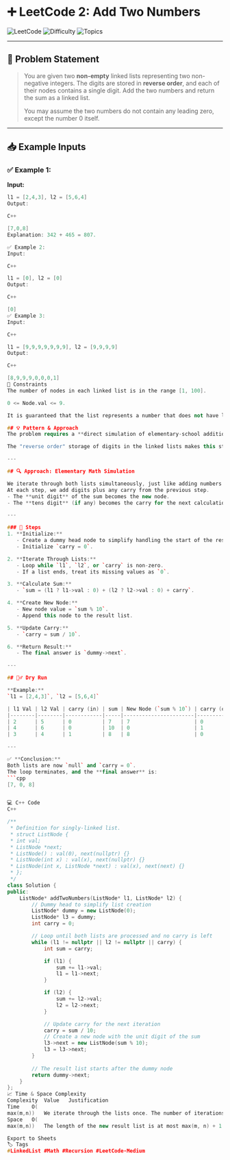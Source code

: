 # ➕ LeetCode 2: Add Two Numbers

![LeetCode](https://img.shields.io/badge/LeetCode-2-blue?style=for-the-badge&logo=leetcode)
![Difficulty](https://img.shields.io/badge/Difficulty-Medium-yellow?style=for-the-badge)
![Topics](https://img.shields.io/badge/Topics-Linked%20List%2C%20Math-brightgreen?style=for-the-badge)

---

## 📘 Problem Statement

> You are given two **non-empty** linked lists representing two non-negative integers. The digits are stored in **reverse order**, and each of their nodes contains a single digit. Add the two numbers and return the sum as a linked list.
>
> You may assume the two numbers do not contain any leading zero, except the number 0 itself.

---

## 📥 Example Inputs

### ✅ Example 1:

**Input:**
```cpp
l1 = [2,4,3], l2 = [5,6,4]
Output:

C++

[7,0,8]
Explanation: 342 + 465 = 807.

✅ Example 2:
Input:

C++

l1 = [0], l2 = [0]
Output:

C++

[0]
✅ Example 3:
Input:

C++

l1 = [9,9,9,9,9,9,9], l2 = [9,9,9,9]
Output:

C++

[8,9,9,9,0,0,0,1]
📌 Constraints
The number of nodes in each linked list is in the range [1, 100].

0 <= Node.val <= 9.

It is guaranteed that the list represents a number that does not have leading zeros.

## 💡 Pattern & Approach
The problem requires a **direct simulation of elementary-school addition**, moving from the **least significant digit** to the most significant.  

The "reverse order" storage of digits in the linked lists makes this straightforward.

---

## 🔍 Approach: Elementary Math Simulation

We iterate through both lists simultaneously, just like adding numbers on paper column by column.  
At each step, we add digits plus any carry from the previous step.  
- The **unit digit** of the sum becomes the new node.  
- The **tens digit** (if any) becomes the carry for the next calculation.  

---

### 📝 Steps
1. **Initialize:**
   - Create a dummy head node to simplify handling the start of the result list.  
   - Initialize `carry = 0`.

2. **Iterate Through Lists:**
   - Loop while `l1`, `l2`, or `carry` is non-zero.  
   - If a list ends, treat its missing values as `0`.

3. **Calculate Sum:**
   - `sum = (l1 ? l1->val : 0) + (l2 ? l2->val : 0) + carry`.

4. **Create New Node:**
   - New node value = `sum % 10`.  
   - Append this node to the result list.

5. **Update Carry:**
   - `carry = sum / 10`.

6. **Return Result:**
   - The final answer is `dummy->next`.

---

## 🏃‍♂️ Dry Run

**Example:**  
`l1 = [2,4,3]`, `l2 = [5,6,4]`

| l1 Val | l2 Val | carry (in) | sum | New Node (`sum % 10`) | carry (out) | Result List |
|--------|--------|------------|-----|-----------------------|--------------|-------------|
| 2      | 5      | 0          | 7   | 7                     | 0            | [7]         |
| 4      | 6      | 0          | 10  | 0                     | 1            | [7, 0]      |
| 3      | 4      | 1          | 8   | 8                     | 0            | [7, 0, 8]   |

---

✅ **Conclusion:**  
Both lists are now `null` and `carry = 0`.  
The loop terminates, and the **final answer** is:  
```cpp
[7, 0, 8]


💻 C++ Code
C++

/**
 * Definition for singly-linked list.
 * struct ListNode {
 * int val;
 * ListNode *next;
 * ListNode() : val(0), next(nullptr) {}
 * ListNode(int x) : val(x), next(nullptr) {}
 * ListNode(int x, ListNode *next) : val(x), next(next) {}
 * };
 */
class Solution {
public:
    ListNode* addTwoNumbers(ListNode* l1, ListNode* l2) {
        // Dummy head to simplify list creation
        ListNode* dummy = new ListNode(0);
        ListNode* l3 = dummy;
        int carry = 0;

        // Loop until both lists are processed and no carry is left
        while (l1 != nullptr || l2 != nullptr || carry) {
            int sum = carry;

            if (l1) {
                sum += l1->val;
                l1 = l1->next;
            }

            if (l2) {
                sum += l2->val;
                l2 = l2->next;
            }

            // Update carry for the next iteration
            carry = sum / 10;
            // Create a new node with the unit digit of the sum
            l3->next = new ListNode(sum % 10);
            l3 = l3->next;
        }
        
        // The result list starts after the dummy node
        return dummy->next;
    }
};
📈 Time & Space Complexity
Complexity	Value	Justification
Time	O(
max(m,n))	We iterate through the lists once. The number of iterations is determined by the length of the longer list (m or n).
Space	O(
max(m,n))	The length of the new result list is at most max(m, n) + 1. This is the dominant factor for space usage.

Export to Sheets
🏷️ Tags
#LinkedList #Math #Recursion #LeetCode-Medium
